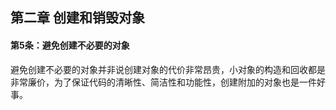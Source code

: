 ## 第二章 创建和销毁对象

#### 第5条：避免创建不必要的对象

避免创建不必要的对象并非说创建对象的代价非常昂贵，小对象的构造和回收都是非常廉价，为了保证代码的清晰性、简洁性和功能性，创建附加的对象也是一件好事。